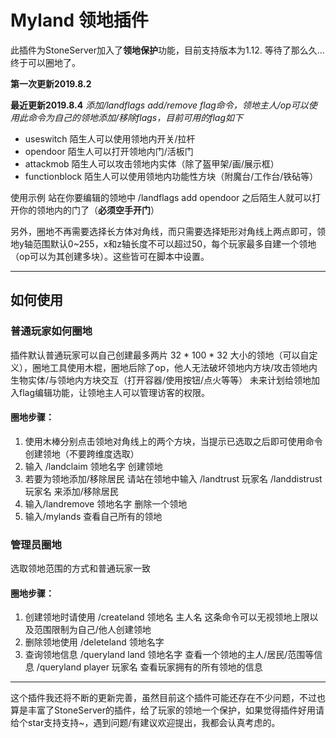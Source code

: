# Myland 领地插件
此插件为StoneServer加入了**领地保护**功能，目前支持版本为1.12.
等待了那么久...终于可以圈地了。

**第一次更新2019.8.2**

**最近更新2019.8.4** *添加/landflags add/remove flag命令，领地主人/op可以使用此命令为自己的领地添加/移除flags，目前可用的flag如下*
- useswitch 陌生人可以使用领地内开关/拉杆
- opendoor 陌生人可以打开领地内门/活板门
- attackmob 陌生人可以攻击领地内实体（除了盔甲架/画/展示框）
- functionblock 陌生人可以使用领地内功能性方块（附魔台/工作台/铁砧等）

使用示例 站在你要编辑的领地中 /landflags add opendoor 之后陌生人就可以打开你的领地内的门了（**必须空手开门**）

另外，圈地不再需要选择长方体对角线，而只需要选择矩形对角线上两点即可，领地y轴范围默认0~255，x和z轴长度不可以超过50，每个玩家最多自建一个领地（op可以为其创建多块）。这些皆可在脚本中设置。

---

## 如何使用

### 普通玩家如何圈地
插件默认普通玩家可以自己创建最多两片 32 * 100 * 32 大小的领地（可以自定义），圈地工具使用木棍，圈地后除了op，他人无法破坏领地内方块/攻击领地内生物实体/与领地内方块交互（打开容器/使用按钮/点火等等） 未来计划给领地加入flag编辑功能，让领地主人可以管理访客的权限。

#### 圈地步骤：
1. 使用木棒分别点击领地对角线上的两个方块，当提示已选取之后即可使用命令创建领地（不要跨维度选取）
2. 输入 /landclaim 领地名字 创建领地
3. 若要为领地添加/移除居民 请站在领地中输入  /landtrust 玩家名 /landdistrust 玩家名 来添加/移除居民
4. 输入/landremove 领地名字 删除一个领地
5. 输入/mylands 查看自己所有的领地

### 管理员圈地
选取领地范围的方式和普通玩家一致
#### 圈地步骤：
1. 创建领地时请使用 /createland 领地名 主人名 这条命令可以无视领地上限以及范围限制为自己/他人创建领地
2. 删除领地使用 /deleteland 领地名字 
3. 查询领地信息 /queryland land 领地名字 查看一个领地的主人/居民/范围等信息  /queryland player 玩家名 查看玩家拥有的所有领地的信息

---

这个插件我还将不断的更新完善，虽然目前这个插件可能还存在不少问题，不过也算是丰富了StoneServer的插件，给了玩家的领地一个保护，如果觉得插件好用请给个star支持支持~，遇到问题/有建议欢迎提出，我都会认真考虑的。

